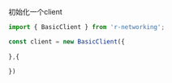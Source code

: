 初始化一个client

```typescript
import { BasicClient } from 'r-networking';

const client = new BasicClient({
  
},{
  
})
```